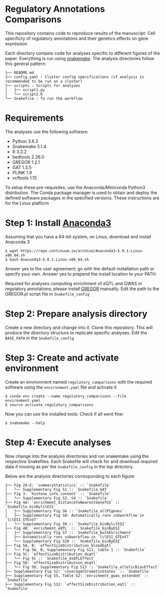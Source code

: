 # Regulatory Annotations Comparisons
This repository contains code to reproduce results of the manuscript:
Cell specificty of regulatory annotations and their genetics effects on gene expression

Each directory contains code for analyses specific to different figures of the paper. Everything is run using [snakemake](http://snakemake.readthedocs.io/en/latest/). The analysis directories follow this general pattern:
```	
├── README.md
├── config.yaml : Cluster config specifications (if analysis is recommended to be run on a cluster)
├── scripts : Scripts for analyses
│   ├── script1.py
│   └── script2.R
└── Snakefile : To run the workflow
```

# Requirements

The analyses use the following software:

* Python 3.6.3
* Snakemake 5.1.4
* R 3.3.2	
* bedtools 2.26.0
* GREGOR 1.2.1
* GAT 1.3.5
* PLINK 1.9
* vcftools 1.15
	
To setup these pre-requisites, use the Anaconda/Miniconda Python3 distribution. The Conda package manager is used to obtain and deploy the defined software packages in the specified versions. These instructions are for the Linux platform
	
# Step 1: Install [Anaconda3](https://conda.io/docs/user-guide/install/index.html)
Assuming that you have a 64-bit system, on Linux, download and install Anaconda 3
```
$ wget https://repo.continuum.io/archive/Anaconda3-5.0.1-Linux-x86_64.sh
$ bash Anaconda3-5.0.1-Linux-x86_64.sh
```
Answer yes to the user agreement; go with the default installation path or specify your own. Answer yes to prepend the install location to your PATH.

Required for analyses computing enrichment of eQTL and GWAS in regulatory annotations, please install [GREGOR](https://genome.sph.umich.edu/wiki/GREGOR) manually. Edit the path to the GREGOR.pl script file in `Snakefile_config`

# Step 2: Prepare analysis directory
Create a new directory and change into it.
Clone this repository. This will produce the directory structure to replicate specific analyses. Edit the `BASE_PATH` in the `Snakefile_config`

# Step 3: Create and activate environment
Create an environment named `regulatory_comparisons` with the required software using the `environment.yaml` file and activate it
```
$ conda env create --name regulatory_comparisons --file environment.yaml
$ source activate regulatory_comparisons
```
Now you can use the installed tools. Check if all went fine:
```
$ snakemake --help
```
# Step 4: Execute analyses
Now change into the analysis directories and run snakemake using the respective Snakefiles. Each Snakefile will check for and download required data if missing as per the `Snakefile_config` in the top directory.

Below are the analysis directories corresponding to each figure:
```	
├── Fig 2A-E: `summaryStatistics` :: `Snakefile`
│   └──	Supplementary Fig S1 :: `Snakefile_GAT`		
├── Fig 3: `histone_info_content` :: `Snakefile`
│   └──	Supplementary Fig S3, S4 :: `Snakefile`			
├── Fig 4A: `enrichment_distanceToNearestGeneTSS` :: `Snakefile_binBylclESI`
│   ├── Supplementary Fig S6 :: `Snakefile_allPCgenes`	
│   ├── Supplementary Fig S8: Automatically runs subworkflow in `lclESI_GTExV7`
│   └──	Supplementary Fig S9 :: `Snakefile_binBylclESI`
├── Fig 4B: `enrichment_eQTL` :: `Snakefile_binByESI`
│   ├── Supplementary Fig S7 :: `Snakefile_bulkEnrichment`	
│   ├── Automatically runs subworkflow in `lclESI_GTExV7`
│   └──	Supplementary Fig S10 :: `Snakefile_binByESI`	
├── Fig 5A, B: `effectSizeDistribution_bloodEqtl`
│   └── Fig 5A, B, Supplementary Fig S11, table 1 :: `Snakefile`
├── Fig 5C: `effectSizeDistribution_dsqtl`
│   └── Fig 5C :: `Snakefile_dsQTLEffect`
├── Fig 5D: `effectSizeDistribution_dsqtl`
│   └── Fig 5D, Supplementary Fig S13 :: `Snakefile_allelicBiasEffect`
├── Supplementary Fig S2: `coverageChromatinStates` :: `Snakefile`
├── Supplementary Fig S5, Table S2: `enrichment_gwas_extended` :: `Snakefile`
├── Supplementary Fig S12: `effectSizeDistribution_eqtl` :: `Snakefile`
	
```
	